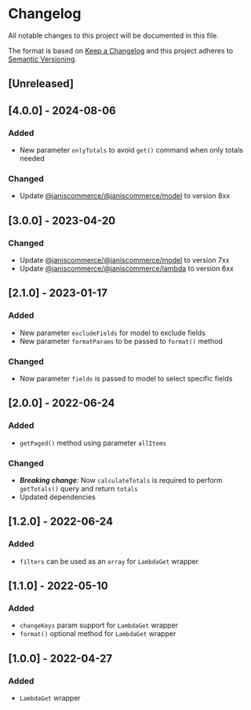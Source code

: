 # Changelog

All notable changes to this project will be documented in this file.

The format is based on [Keep a Changelog](http://keepachangelog.com/en/1.0.0/)
and this project adheres to [Semantic Versioning](http://semver.org/spec/v2.0.0.html).

## [Unreleased]

## [4.0.0] - 2024-08-06
### Added
- New parameter `onlyTotals` to avoid `get()` command when only totals needed

### Changed
- Update [@janiscommerce/@janiscommerce/model](https://www.npmjs.com/package/@janiscommerce/@janiscommerce/model) to version 8xx

## [3.0.0] - 2023-04-20
### Changed
- Update [@janiscommerce/@janiscommerce/model](https://www.npmjs.com/package/@janiscommerce/@janiscommerce/model) to version 7xx
- Update [@janiscommerce/@janiscommerce/lambda](https://www.npmjs.com/package/@janiscommerce/@janiscommerce/lambda) to version 6xx

## [2.1.0] - 2023-01-17
### Added
- New parameter `excludeFields` for model to exclude fields
- New parameter `formatParams` to be passed to `format()` method

### Changed
- Now parameter `fields` is passed to model to select specific fields

## [2.0.0] - 2022-06-24
### Added
- `getPaged()` method using parameter `allItems`

### Changed
- **_Breaking change_**: Now `calculateTotals` is required to perform `getTotals()` query and return `totals`
- Updated dependencies

## [1.2.0] - 2022-06-24
### Added
- `filters` can be used as an `array` for `LambdaGet` wrapper

## [1.1.0] - 2022-05-10
### Added
- `changeKeys` param support for `LambdaGet` wrapper
- `format()` optional method for `LambdaGet` wrapper

## [1.0.0] - 2022-04-27
### Added
- `LambdaGet` wrapper
